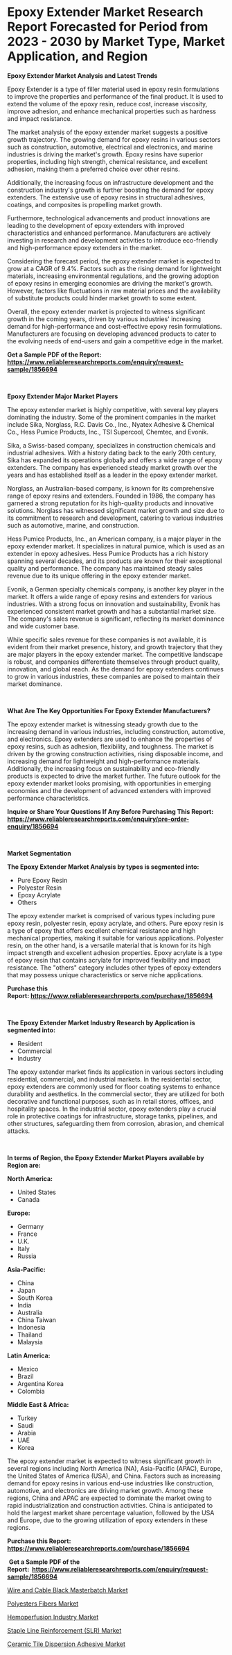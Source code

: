 <p><h1>Epoxy Extender Market Research Report Forecasted for Period from 2023 -  2030 by Market Type, Market Application, and Region</h1></p><p><strong>Epoxy Extender Market Analysis and Latest Trends</strong></p>
<p><p>Epoxy Extender is a type of filler material used in epoxy resin formulations to improve the properties and performance of the final product. It is used to extend the volume of the epoxy resin, reduce cost, increase viscosity, improve adhesion, and enhance mechanical properties such as hardness and impact resistance.</p><p>The market analysis of the epoxy extender market suggests a positive growth trajectory. The growing demand for epoxy resins in various sectors such as construction, automotive, electrical and electronics, and marine industries is driving the market's growth. Epoxy resins have superior properties, including high strength, chemical resistance, and excellent adhesion, making them a preferred choice over other resins.</p><p>Additionally, the increasing focus on infrastructure development and the construction industry's growth is further boosting the demand for epoxy extenders. The extensive use of epoxy resins in structural adhesives, coatings, and composites is propelling market growth.</p><p>Furthermore, technological advancements and product innovations are leading to the development of epoxy extenders with improved characteristics and enhanced performance. Manufacturers are actively investing in research and development activities to introduce eco-friendly and high-performance epoxy extenders in the market.</p><p>Considering the forecast period, the epoxy extender market is expected to grow at a CAGR of 9.4%. Factors such as the rising demand for lightweight materials, increasing environmental regulations, and the growing adoption of epoxy resins in emerging economies are driving the market's growth. However, factors like fluctuations in raw material prices and the availability of substitute products could hinder market growth to some extent.</p><p>Overall, the epoxy extender market is projected to witness significant growth in the coming years, driven by various industries' increasing demand for high-performance and cost-effective epoxy resin formulations. Manufacturers are focusing on developing advanced products to cater to the evolving needs of end-users and gain a competitive edge in the market.</p></p>
<p><strong>Get a Sample PDF of the Report:&nbsp; <a href="https://www.reliableresearchreports.com/enquiry/request-sample/1856694">https://www.reliableresearchreports.com/enquiry/request-sample/1856694</a></strong></p>
<p>&nbsp;</p>
<p><strong>Epoxy Extender Major Market Players</strong></p>
<p><p>The epoxy extender market is highly competitive, with several key players dominating the industry. Some of the prominent companies in the market include Sika, Norglass, R.C. Davis Co., Inc., Nyatex Adhesive & Chemical Co., Hess Pumice Products, Inc., TSI Supercool, Chemtec, and Evonik.</p><p>Sika, a Swiss-based company, specializes in construction chemicals and industrial adhesives. With a history dating back to the early 20th century, Sika has expanded its operations globally and offers a wide range of epoxy extenders. The company has experienced steady market growth over the years and has established itself as a leader in the epoxy extender market.</p><p>Norglass, an Australian-based company, is known for its comprehensive range of epoxy resins and extenders. Founded in 1986, the company has garnered a strong reputation for its high-quality products and innovative solutions. Norglass has witnessed significant market growth and size due to its commitment to research and development, catering to various industries such as automotive, marine, and construction.</p><p>Hess Pumice Products, Inc., an American company, is a major player in the epoxy extender market. It specializes in natural pumice, which is used as an extender in epoxy adhesives. Hess Pumice Products has a rich history spanning several decades, and its products are known for their exceptional quality and performance. The company has maintained steady sales revenue due to its unique offering in the epoxy extender market.</p><p>Evonik, a German specialty chemicals company, is another key player in the market. It offers a wide range of epoxy resins and extenders for various industries. With a strong focus on innovation and sustainability, Evonik has experienced consistent market growth and has a substantial market size. The company's sales revenue is significant, reflecting its market dominance and wide customer base.</p><p>While specific sales revenue for these companies is not available, it is evident from their market presence, history, and growth trajectory that they are major players in the epoxy extender market. The competitive landscape is robust, and companies differentiate themselves through product quality, innovation, and global reach. As the demand for epoxy extenders continues to grow in various industries, these companies are poised to maintain their market dominance.</p></p>
<p>&nbsp;</p>
<p><strong>What Are The Key Opportunities For Epoxy Extender Manufacturers?</strong></p>
<p><p>The epoxy extender market is witnessing steady growth due to the increasing demand in various industries, including construction, automotive, and electronics. Epoxy extenders are used to enhance the properties of epoxy resins, such as adhesion, flexibility, and toughness. The market is driven by the growing construction activities, rising disposable income, and increasing demand for lightweight and high-performance materials. Additionally, the increasing focus on sustainability and eco-friendly products is expected to drive the market further. The future outlook for the epoxy extender market looks promising, with opportunities in emerging economies and the development of advanced extenders with improved performance characteristics.</p></p>
<p><strong>Inquire or Share Your Questions If Any Before Purchasing This Report: <a href="https://www.reliableresearchreports.com/enquiry/pre-order-enquiry/1856694">https://www.reliableresearchreports.com/enquiry/pre-order-enquiry/1856694</a></strong></p>
<p>&nbsp;</p>
<p><strong>Market Segmentation</strong></p>
<p><strong>The Epoxy Extender Market Analysis by types is segmented into:</strong></p>
<p><ul><li>Pure Epoxy Resin</li><li>Polyester Resin</li><li>Epoxy Acrylate</li><li>Others</li></ul></p>
<p><p>The epoxy extender market is comprised of various types including pure epoxy resin, polyester resin, epoxy acrylate, and others. Pure epoxy resin is a type of epoxy that offers excellent chemical resistance and high mechanical properties, making it suitable for various applications. Polyester resin, on the other hand, is a versatile material that is known for its high impact strength and excellent adhesion properties. Epoxy acrylate is a type of epoxy resin that contains acrylate for improved flexibility and impact resistance. The "others" category includes other types of epoxy extenders that may possess unique characteristics or serve niche applications.</p></p>
<p><strong>Purchase this Report:&nbsp;<a href="https://www.reliableresearchreports.com/purchase/1856694">https://www.reliableresearchreports.com/purchase/1856694</a></strong></p>
<p>&nbsp;</p>
<p><strong>The Epoxy Extender Market Industry Research by Application is segmented into:</strong></p>
<p><ul><li>Resident</li><li>Commercial</li><li>Industry</li></ul></p>
<p><p>The epoxy extender market finds its application in various sectors including residential, commercial, and industrial markets. In the residential sector, epoxy extenders are commonly used for floor coating systems to enhance durability and aesthetics. In the commercial sector, they are utilized for both decorative and functional purposes, such as in retail stores, offices, and hospitality spaces. In the industrial sector, epoxy extenders play a crucial role in protective coatings for infrastructure, storage tanks, pipelines, and other structures, safeguarding them from corrosion, abrasion, and chemical attacks.</p></p>
<p>&nbsp;</p>
<p><strong>In terms of Region, the Epoxy Extender Market Players available by Region are:</strong></p>
<p>
    <p> <strong> North America: </strong>
        <ul>
            <li>United States</li>
            <li>Canada</li>
        </ul>
        </p> 
    <p> <strong> Europe: </strong>
        <ul>
            <li>Germany</li>
            <li>France</li>
            <li>U.K.</li>
            <li>Italy</li>
            <li>Russia</li>
        </ul>
        </p> 
    <p> <strong> Asia-Pacific: </strong>
        <ul>
            <li>China</li>
            <li>Japan</li>
            <li>South Korea</li>
            <li>India</li>
            <li>Australia</li>
            <li>China Taiwan</li>
            <li>Indonesia</li>
            <li>Thailand</li>
            <li>Malaysia</li>
        </ul>
        </p> 
    <p> <strong> Latin America: </strong>
        <ul>
            <li>Mexico</li>
            <li>Brazil</li>
            <li>Argentina Korea</li>
            <li>Colombia</li>
        </ul>
        </p> 
    <p> <strong> Middle East & Africa: </strong>
        <ul>
            <li>Turkey</li>
            <li>Saudi</li>
            <li>Arabia</li>
            <li>UAE</li>
            <li>Korea</li>
        </ul>
    </p>
    </p>
<p><p>The epoxy extender market is expected to witness significant growth in several regions including North America (NA), Asia-Pacific (APAC), Europe, the United States of America (USA), and China. Factors such as increasing demand for epoxy resins in various end-use industries like construction, automotive, and electronics are driving market growth. Among these regions, China and APAC are expected to dominate the market owing to rapid industrialization and construction activities. China is anticipated to hold the largest market share percentage valuation, followed by the USA and Europe, due to the growing utilization of epoxy extenders in these regions.</p></p>
<p><strong>Purchase this Report: <a href="https://www.reliableresearchreports.com/purchase/1856694">https://www.reliableresearchreports.com/purchase/1856694</a></strong></p>
<p>&nbsp;<strong>Get a Sample PDF of the Report:&nbsp;&nbsp;<a href="https://www.reliableresearchreports.com/enquiry/request-sample/1856694">https://www.reliableresearchreports.com/enquiry/request-sample/1856694</a></strong></p>
<p><strong></strong></p>
<p><p><a href="https://github.com/CliffMedina6/Market-Research-Report-List-1/blob/main/wire-and-cable-black-masterbatch-market.md">Wire and Cable Black Masterbatch Market</a></p><p><a href="https://www.linkedin.com/pulse/polyesters-fibers-market-size-share-global-analysis-cpdve/">Polyesters Fibers Market</a></p><p><a href="https://medium.com/@cameronhuel/hemoperfusion-industry-market-comprehensive-assessment-by-type-application-and-geography-3ef6550caabf">Hemoperfusion Industry Market</a></p><p><a href="https://medium.com/@sandyabbott2023/staple-line-reinforcement-slr-market-trends-and-market-analysis-forecasted-for-period-2023-2030-e00056b8d18a">Staple Line Reinforcement (SLR) Market</a></p><p><a href="https://github.com/PeterParrish5/Market-Research-Report-List-1/blob/main/ceramic-tile-dispersion-adhesive-market.md">Ceramic Tile Dispersion Adhesive Market</a></p></p>